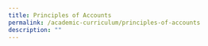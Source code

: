 ```yaml
---
title: Principles of Accounts
permalink: /academic-curriculum/principles-of-accounts
description: ""
---
```

